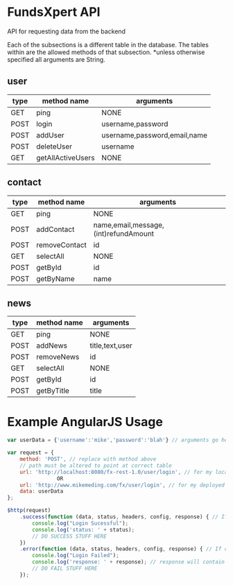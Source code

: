 # FundsXpert API #
API for requesting data from the backend

Each of the subsections is a different table in the database. The tables within are the allowed methods of that subsection.
*unless otherwise specified all arguments are String.

## user ##
type  | method name | arguments
----- | ----------- | ---------
GET | ping | NONE
POST| login | username,password
POST| addUser | username,password,email,name
POST| deleteUser | username
GET | getAllActiveUsers | NONE

## contact ##
type  | method name | arguments
----- | ----------- | ---------
GET | ping | NONE
POST| addContact | name,email,message,(int)refundAmount
POST| removeContact | id
GET | selectAll | NONE
POST| getById | id
POST| getByName | name


## news ##
type  | method name | arguments
----- | ----------- | ---------
GET | ping | NONE
POST| addNews | title,text,user
POST| removeNews | id
GET | selectAll | NONE
POST| getById | id
POST| getByTitle | title

# Example AngularJS Usage #
```JavaScript
var userData = {'username':'mike','password':'blah'} // arguments go here in JSON notation

var request = {
    method: 'POST', // replace with method above
    // path must be altered to point at correct table
    url: 'http://localhost:8080/fx-rest-1.0/user/login', // for my local test machine
    			OR
    url: 'http://www.mikemeding.com/fx/user/login', // for my deployed backend    
    data: userData
};

$http(request)
    .success(function (data, status, headers, config, response) { // If call successful
        console.log("Login Sucessful");
        console.log('status: ' + status);
        // DO SUCCESS STUFF HERE
    })
    .error(function (data, status, headers, config, response) { // If call fails
        console.log("Login Failed");
        console.log('response: ' + response); // response will contain reason why                
        // DO FAIL STUFF HERE
    });
```
